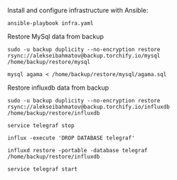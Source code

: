 Install and configure infrastructure with Ansible:

    ansible-playbook infra.yaml

Restore MySql data from backup

    
    sudo -u backup duplicity --no-encryption restore rsync://alekseibahmatov@backup.torchify.io/mysql /home/backup/restore/mysql
    
    mysql agama < /home/backup/restore/mysql/agama.sql

Restore influxdb data from backup

    sudo -u backup duplicity --no-encryption restore rsync://alekseibahmatov@backup.torchify.io/influxdb /home/backup/restore/influxdb

    service telegraf stop

    influx -execute 'DROP DATABASE telegraf'

    influxd restore -portable -database telegraf /home/backup/restore/influxdb

    service telegraf start
